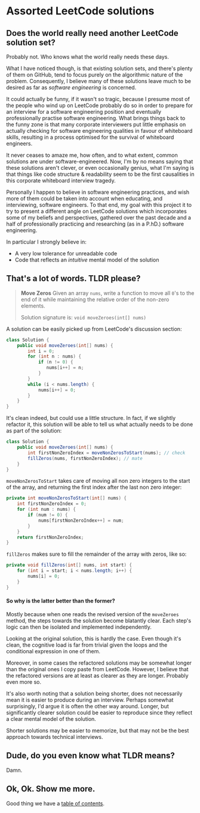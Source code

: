 # Assorted LeetCode solutions



## Does the world really need another LeetCode solution set?

Probably not. Who knows what the world really needs these days.

What I have noticed though, is that existing solution sets, and there's plenty of them on GitHub, tend to focus purely on the algorithmic nature of the problem. Consequently, I believe many of these solutions leave much to be desired as far as *software engineering* is concerned.

It could actually be funny, if it wasn't  so tragic, because I presume most of the people who wind up on LeetCode probably do so in order to prepare for an interview for a software engineering position and eventually professionally practise software engineering. 
What brings things back to the funny zone is that many corporate interviewers put little emphasis on actually checking for software engineering qualities in favour of whiteboard skills, resulting in a process optimised for the survival of whiteboard engineers.

It never ceases to amaze me, how often, and to what extent, common solutions are under software-engineered. Now, I'm by no means saying that these solutions aren't clever, or even occasionally genius, what I'm saying is that things like code structure & readability seem to be the first causalities in this corporate whiteboard interview tragedy.

Personally I happen to believe in software engineering practices, and wish more of them could be taken into account when educating, and interviewing, software engineers.  To that end, my goal with this project it to try to present a different angle on LeetCode solutions which incorporates some of my beliefs and perspectives, gathered over the past decade and a half of professionally practicing and researching (as in a P.hD.) software engineering. 

In particular I strongly believe in:
 - A very low tolerance for unreadable code
 - Code that reflects an *intuitive* mental model of the solution



## That's a lot of words. TLDR please?

> **Move Zeros**
> Given an array `nums`, write a function to move all `0`'s to the end of it while maintaining the relative order of the non-zero elements.
>
> Solution signature is: `void moveZeroes(int[] nums)`



A solution can be easily picked up from LeetCode's discussion section:
```java
class Solution {
	public void moveZeroes(int[] nums) {
		int i = 0;
	    for (int n : nums) {
	        if (n != 0) {
	           nums[i++] = n;
	        }	         
	    }
	    while (i < nums.length) {
		    nums[i++] = 0;
		}
	}
}
```

It's clean indeed, but could use a little structure.  In fact, if we slightly refactor it, this solution will be able to tell us what actually needs to be done as part of the solution:

```java
class Solution {  
	public void moveZeroes(int[] nums) {  
		int firstNonZeroIndex = moveNonZerosToStart(nums); // check
		fillZeros(nums, firstNonZeroIndex); // mate
	}
}
```

 `moveNonZerosToStart` takes care of moving all non zero integers to the start of the array, and returning the first index after the last non zero integer:
```java
private int moveNonZerosToStart(int[] nums) {  
	int firstNonZeroIndex = 0;  
	for (int num : nums) {  
		if (num != 0) {  
			nums[firstNonZeroIndex++] = num;  	  
		}
	}  
	return firstNonZeroIndex;  
} 
```
`fillZeros` makes sure to fill the remainder of the array with zeros, like so:
```java
private void fillZeros(int[] nums, int start) {  
	for (int i = start; i < nums.length; i++) {  
		nums[i] = 0;  
	}
}  
```



#### So why is the latter better than the former?

Mostly because when one reads the revised version of the `moveZeroes` method, the steps towards the solution become blatantly clear. Each step's logic can then be isolated and implemented independently. 

Looking at the original solution, this is hardly the case. Even though it's clean, the cognitive load is far from trivial given the loops and the conditional expression in one of them.

Moreover, in some cases the refactored solutions may be somewhat longer than the original ones I copy paste from LeetCode. However, I believe that the refactored versions are at least as clearer as they are longer. Probably even more so.

It's also worth noting that a solution being shorter, does not necessarily mean it is easier to produce during an interview. Perhaps somewhat surprisingly, I'd argue it is often the other way around. Longer, but significantly clearer solution could be easier to reproduce since they reflect a clear mental model of the solution. 

Shorter solutions may be easier to memorize, but that may not be the best approach towards technical interviews.



## Dude, do you even know what TLDR  means?
Damn.



## Ok, Ok. Show me more.
Good thing we have a [table of contents](TOC.md).
